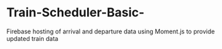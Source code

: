 # Train-Scheduler-Basic-
Firebase hosting of arrival and departure data using Moment.js to provide updated train data
